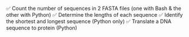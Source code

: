 ✅ Count the number of sequences in 2 FASTA files (one with Bash & the other with Python)
✅ Determine the lengths of each sequence
✅ Identify the shortest and longest sequence (Python only)
✅ Translate a DNA sequence to protein (Python)
